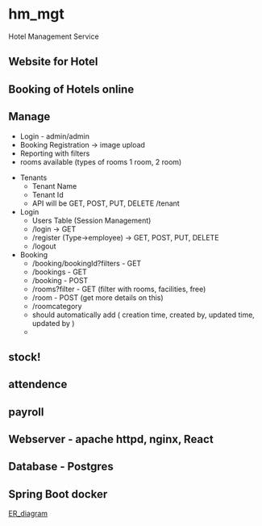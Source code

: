 # hm_mgt
Hotel Management Service



## Website for Hotel
## Booking of Hotels online
## Manage 
* Login - admin/admin
* Booking Registration -> image upload
* Reporting with filters
* rooms available (types of rooms 1 room, 2 room)


- Tenants
  - Tenant Name
  - Tenant Id
  - API will be GET, POST, PUT, DELETE /tenant
- Login
  - Users Table (Session Management)
  - /login -> GET
  - /register (Type->employee) -> GET, POST, PUT, DELETE
  - /logout
- Booking
  - /booking/bookingId?filters - GET
  - /bookings - GET 
  - /booking - POST
  - /rooms?filter - GET (filter with rooms, facilities, free)
  - /room - POST (get more details on this)
  - /roomcategory
  - should automatically add ( creation time, created by, updated time, updated by )
  - 


## stock!

## attendence
## payroll



## Webserver - apache httpd, nginx, React
## Database - Postgres
## Spring Boot docker

[ER_diagram](https://github.com/CrashTechIndia/hm_mgt/assets/52419744/6fba436f-a83e-4ec9-8a18-1b8455d8e4d8)
